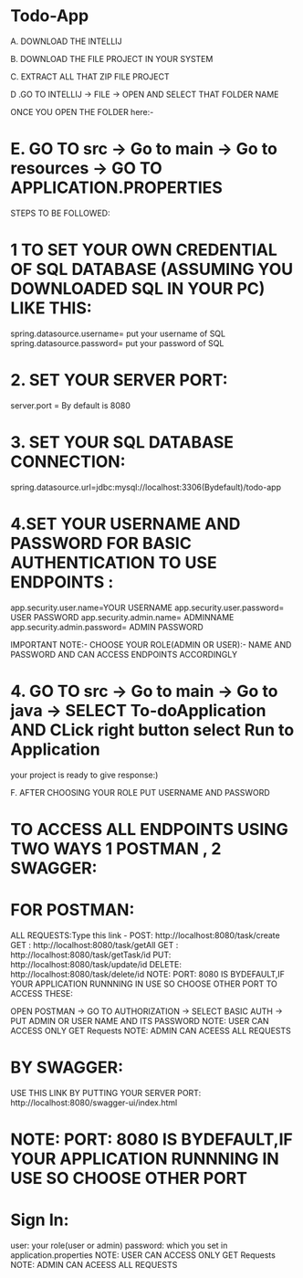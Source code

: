 # Todo-App
 A. DOWNLOAD THE INTELLIJ

 B. DOWNLOAD THE FILE PROJECT IN YOUR SYSTEM

 C.  EXTRACT ALL THAT ZIP FILE PROJECT

 D .GO TO INTELLIJ -> FILE -> OPEN AND SELECT THAT FOLDER NAME 

 ONCE YOU OPEN THE FOLDER here:- 

  # E. GO TO src -> Go to main  -> Go to resources -> GO TO APPLICATION.PROPERTIES

  STEPS TO BE FOLLOWED:

#  1 TO SET YOUR OWN CREDENTIAL OF SQL DATABASE (ASSUMING YOU DOWNLOADED SQL IN YOUR PC) LIKE THIS:

 spring.datasource.username= put your username of SQL
  spring.datasource.password= put your password of SQL

# 2. SET YOUR SERVER PORT:
 server.port = By default is 8080 

# 3. SET YOUR SQL DATABASE CONNECTION:
spring.datasource.url=jdbc:mysql://localhost:3306(Bydefault)/todo-app

# 4.SET YOUR USERNAME AND PASSWORD FOR BASIC AUTHENTICATION TO USE ENDPOINTS :

 app.security.user.name=YOUR USERNAME
 app.security.user.password= USER PASSWORD
app.security.admin.name= ADMINNAME
 app.security.admin.password= ADMIN PASSWORD

IMPORTANT NOTE:- CHOOSE YOUR ROLE(ADMIN OR USER):- NAME AND PASSWORD
 AND CAN ACCESS ENDPOINTS ACCORDINGLY

# 4.  GO TO src -> Go to main  -> Go to java -> SELECT To-doApplication AND CLick right button select Run to Application

your project is ready to give response:)



F. AFTER CHOOSING YOUR ROLE PUT USERNAME AND PASSWORD

#  TO ACCESS ALL ENDPOINTS  USING TWO WAYS 1 POSTMAN , 2 SWAGGER:
 # FOR POSTMAN:
ALL REQUESTS:Type this link -
POST: http://localhost:8080/task/create
GET : http://localhost:8080/task/getAll
GET : http://localhost:8080/task/getTask/id
PUT: http://localhost:8080/task/update/id
DELETE: http://localhost:8080/task/delete/id 
 NOTE: PORT: 8080 IS BYDEFAULT,IF YOUR APPLICATION RUNNNING IN USE SO CHOOSE OTHER PORT
TO ACCESS THESE:

 OPEN POSTMAN -> GO TO AUTHORIZATION -> SELECT BASIC AUTH -> PUT ADMIN OR USER NAME AND ITS PASSWORD
 NOTE: USER CAN ACCESS ONLY GET Requests
NOTE: ADMIN CAN ACEESS ALL REQUESTS 

# BY SWAGGER:
USE THIS LINK BY PUTTING YOUR SERVER PORT:  http://localhost:8080/swagger-ui/index.html
#  NOTE: PORT: 8080 IS BYDEFAULT,IF YOUR APPLICATION RUNNNING IN USE SO CHOOSE OTHER PORT


# Sign In:
user: your role(user or admin)
password: which you set in application.properties
 NOTE: USER CAN ACCESS ONLY GET Requests
 NOTE: ADMIN CAN ACEESS ALL REQUESTS 

